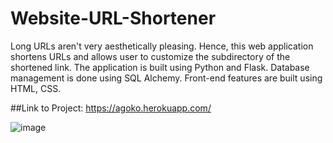 # Website-URL-Shortener
Long URLs aren't very aesthetically pleasing. Hence, this web application shortens URLs and allows user to customize the subdirectory of the shortened link. The application is built using Python and Flask. Database management is done using SQL Alchemy. Front-end features are built using HTML, CSS.


##Link to Project:
https://agoko.herokuapp.com/

![image](https://user-images.githubusercontent.com/10840539/187048017-26302ef7-cbef-45b0-a1ef-dbf1abbfd0d6.png)
